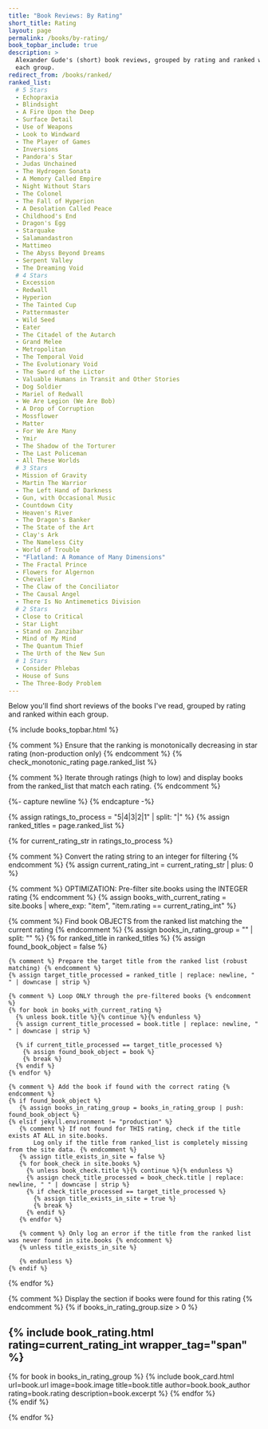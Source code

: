 ```yaml
---
title: "Book Reviews: By Rating"
short_title: Rating
layout: page
permalink: /books/by-rating/
book_topbar_include: true
description: >
  Alexander Gude's (short) book reviews, grouped by rating and ranked within
  each group.
redirect_from: /books/ranked/
ranked_list:
  # 5 Stars
  - Echopraxia
  - Blindsight
  - A Fire Upon the Deep
  - Surface Detail
  - Use of Weapons
  - Look to Windward
  - The Player of Games
  - Inversions
  - Pandora's Star
  - Judas Unchained
  - The Hydrogen Sonata
  - A Memory Called Empire
  - Night Without Stars
  - The Colonel
  - The Fall of Hyperion
  - A Desolation Called Peace
  - Childhood's End
  - Dragon's Egg
  - Starquake
  - Salamandastron
  - Mattimeo
  - The Abyss Beyond Dreams
  - Serpent Valley
  - The Dreaming Void
  # 4 Stars
  - Excession
  - Redwall
  - Hyperion
  - The Tainted Cup
  - Patternmaster
  - Wild Seed
  - Eater
  - The Citadel of the Autarch
  - Grand Melee
  - Metropolitan
  - The Temporal Void
  - The Evolutionary Void
  - The Sword of the Lictor
  - Valuable Humans in Transit and Other Stories
  - Dog Soldier
  - Mariel of Redwall
  - We Are Legion (We Are Bob)
  - A Drop of Corruption
  - Mossflower
  - Matter
  - For We Are Many
  - Ymir
  - The Shadow of the Torturer
  - The Last Policeman
  - All These Worlds
  # 3 Stars
  - Mission of Gravity
  - Martin The Warrior
  - The Left Hand of Darkness
  - Gun, with Occasional Music
  - Countdown City
  - Heaven's River
  - The Dragon's Banker
  - The State of the Art
  - Clay's Ark
  - The Nameless City
  - World of Trouble
  - "Flatland: A Romance of Many Dimensions"
  - The Fractal Prince
  - Flowers for Algernon
  - Chevalier
  - The Claw of the Conciliator
  - The Causal Angel
  - There Is No Antimemetics Division
  # 2 Stars
  - Close to Critical
  - Star Light
  - Stand on Zanzibar
  - Mind of My Mind
  - The Quantum Thief
  - The Urth of the New Sun
  # 1 Stars
  - Consider Phlebas
  - House of Suns
  - The Three-Body Problem
---
```


Below you'll find short reviews of the books I've read, grouped by rating and
ranked within each group.

{% include books_topbar.html %}

{% comment %}
Ensure that the ranking is monotonically decreasing in star rating
(non-production only)
{% endcomment %}
{% check_monotonic_rating page.ranked_list %}

{% comment %}
Iterate through ratings (high to low) and display books
from the ranked_list that match each rating.
{% endcomment %}

{%- capture newline %}
{% endcapture -%}

{% assign ratings_to_process = "5|4|3|2|1" | split: "|" %}
{% assign ranked_titles = page.ranked_list %}

{% for current_rating_str in ratings_to_process %}

  {% comment %} Convert the rating string to an integer for filtering {% endcomment %}
  {% assign current_rating_int = current_rating_str | plus: 0 %}

  {% comment %} OPTIMIZATION: Pre-filter site.books using the INTEGER rating {% endcomment %}
  {% assign books_with_current_rating = site.books | where_exp: "item", "item.rating == current_rating_int" %}

  {% comment %} Find book OBJECTS from the ranked list matching the current rating {% endcomment %}
  {% assign books_in_rating_group = "" | split: "" %}
  {% for ranked_title in ranked_titles %}
    {% assign found_book_object = false %}

    {% comment %} Prepare the target title from the ranked list (robust matching) {% endcomment %}
    {% assign target_title_processed = ranked_title | replace: newline, " " | downcase | strip %}

    {% comment %} Loop ONLY through the pre-filtered books {% endcomment %}
    {% for book in books_with_current_rating %}
      {% unless book.title %}{% continue %}{% endunless %}
      {% assign current_title_processed = book.title | replace: newline, " " | downcase | strip %}

      {% if current_title_processed == target_title_processed %}
        {% assign found_book_object = book %}
        {% break %}
      {% endif %}
    {% endfor %}

    {% comment %} Add the book if found with the correct rating {% endcomment %}
    {% if found_book_object %}
       {% assign books_in_rating_group = books_in_rating_group | push: found_book_object %}
    {% elsif jekyll.environment != "production" %}
       {% comment %} If not found for THIS rating, check if the title exists AT ALL in site.books.
           Log only if the title from ranked_list is completely missing from the site data. {% endcomment %}
       {% assign title_exists_in_site = false %}
       {% for book_check in site.books %}
         {% unless book_check.title %}{% continue %}{% endunless %}
         {% assign check_title_processed = book_check.title | replace: newline, " " | downcase | strip %}
         {% if check_title_processed == target_title_processed %}
           {% assign title_exists_in_site = true %}
           {% break %}
         {% endif %}
       {% endfor %}

       {% comment %} Only log an error if the title from the ranked list was never found in site.books {% endcomment %}
       {% unless title_exists_in_site %}
<!-- WARNING: RANKED_LIST_TITLE_NOT_FOUND_IN_SITE: Title='{{ ranked_title | escape }}' -->
       {% endunless %}
    {% endif %}
  {% endfor %}

  {% comment %} Display the section if books were found for this rating {% endcomment %}
  {% if books_in_rating_group.size > 0 %}
<h2 class="book-list-headline" id="rating-{{ current_rating_str }}">{% include book_rating.html rating=current_rating_int wrapper_tag="span" %}</h2>
<div class="card-grid">
      {% for book in books_in_rating_group %}
        {% include book_card.html
          url=book.url
          image=book.image
          title=book.title
          author=book.book_author
          rating=book.rating
          description=book.excerpt
        %}
      {% endfor %}
</div>
  {% endif %}

{% endfor %}
